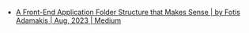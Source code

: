 * [A Front-End Application Folder Structure that Makes Sense | by Fotis Adamakis | Aug, 2023 | Medium](https://fadamakis.com/a-front-end-application-folder-structure-that-makes-sense-ecc0b690968b)